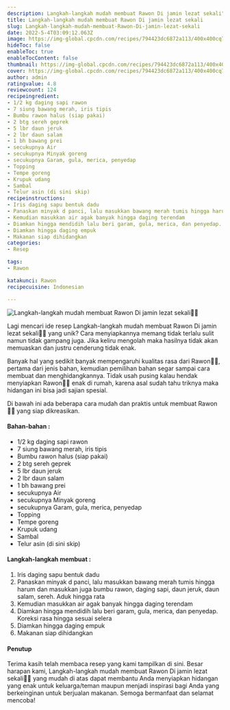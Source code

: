 ```yaml
---
description: Langkah-langkah mudah membuat Rawon Di jamin lezat sekali"
title: Langkah-langkah mudah membuat Rawon Di jamin lezat sekali
slug: Langkah-langkah-mudah-membuat-Rawon-Di-jamin-lezat-sekali
date: 2022-5-4T03:09:12.063Z
image: https://img-global.cpcdn.com/recipes/794423dc6872a113/400x400cq70/photo.jpg
hideToc: false
enableToc: true
enableTocContent: false
thumbnail: https://img-global.cpcdn.com/recipes/794423dc6872a113/400x400cq70/photo.jpg
cover: https://img-global.cpcdn.com/recipes/794423dc6872a113/400x400cq70/photo.jpg
author: admin
ratingvalue: 4.8
reviewcount: 124
recipeingredient:
- 1/2 kg daging sapi rawon
- 7 siung bawang merah, iris tipis
- Bumbu rawon halus (siap pakai)
- 2 btg sereh geprek
- 5 lbr daun jeruk
- 2 lbr daun salam
- 1 bh bawang prei
- secukupnya Air
- secukupnya Minyak goreng
- secukupnya Garam, gula, merica, penyedap
- Topping
- Tempe goreng
- Krupuk udang
- Sambal
- Telur asin (di sini skip)
recipeinstructions:
- Iris daging sapu bentuk dadu
- Panaskan minyak d panci, lalu masukkan bawang merah tumis hingga harum dan masukkan juga bumbu rawon, daging sapi, daun jeruk, daun salam, sereh. Aduk hingga rata
- Kemudian masukkan air agak banyak hingga daging terendam
- Diamkan hingga mendidih lalu beri garam, gula, merica, dan penyedap. Koreksi rasa hingga sesuai selera
- Diamkan hingga daging empuk
- Makanan siap dihidangkan
categories:
- Resep

tags:
- Rawon

katakunci: Rawon
recipecuisine: Indonesian

---
```


![Langkah-langkah mudah membuat Rawon Di jamin lezat sekali👩‍🍳](https://img-global.cpcdn.com/recipes/794423dc6872a113/400x400cq70/photo.jpg)

Lagi mencari ide resep Langkah-langkah mudah membuat Rawon Di jamin lezat sekali👩‍🍳 yang unik? Cara menyiapkannya memang tidak terlalu sulit namun tidak gampang juga. Jika keliru mengolah maka hasilnya tidak akan memuaskan dan justru cenderung tidak enak.

Banyak hal yang sedikit banyak mempengaruhi kualitas rasa dari Rawon👩‍🍳, pertama dari jenis bahan, kemudian pemilihan bahan segar sampai cara membuat dan menghidangkannya. Tidak usah pusing kalau hendak menyiapkan Rawon👩‍🍳 enak di rumah, karena asal sudah tahu triknya maka hidangan ini bisa jadi sajian spesial.

Di bawah ini ada beberapa cara mudah dan praktis untuk membuat Rawon👩‍🍳 yang siap dikreasikan.

<!--inarticleads1-->

#### Bahan-bahan :

- 1/2 kg daging sapi rawon
- 7 siung bawang merah, iris tipis
- Bumbu rawon halus (siap pakai)
- 2 btg sereh geprek
- 5 lbr daun jeruk
- 2 lbr daun salam
- 1 bh bawang prei
- secukupnya Air
- secukupnya Minyak goreng
- secukupnya Garam, gula, merica, penyedap
- Topping
- Tempe goreng
- Krupuk udang
- Sambal
- Telur asin (di sini skip)

<!--inarticleads2-->

#### Langkah-langkah membuat :

1. Iris daging sapu bentuk dadu
1. Panaskan minyak d panci, lalu masukkan bawang merah tumis hingga harum dan masukkan juga bumbu rawon, daging sapi, daun jeruk, daun salam, sereh. Aduk hingga rata
1. Kemudian masukkan air agak banyak hingga daging terendam
1. Diamkan hingga mendidih lalu beri garam, gula, merica, dan penyedap. Koreksi rasa hingga sesuai selera
1. Diamkan hingga daging empuk
1. Makanan siap dihidangkan

#### Penutup

Terima kasih telah membaca resep yang kami tampilkan di sini. Besar harapan kami, Langkah-langkah mudah membuat Rawon Di jamin lezat sekali👩‍🍳 yang mudah di atas dapat membantu Anda menyiapkan hidangan yang enak untuk keluarga/teman maupun menjadi inspirasi bagi Anda yang berkeinginan untuk berjualan makanan. Semoga bermanfaat dan selamat mencoba!